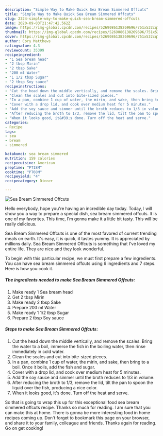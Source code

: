 ```yaml
---
description: "Simple Way to Make Quick Sea Bream Simmered Offcuts"
title: "Simple Way to Make Quick Sea Bream Simmered Offcuts"
slug: 2324-simple-way-to-make-quick-sea-bream-simmered-offcuts
date: 2020-09-03T21:47:42.562Z
image: https://img-global.cpcdn.com/recipes/5269086138269696/751x532cq70/sea-bream-simmered-offcuts-recipe-main-photo.jpg
thumbnail: https://img-global.cpcdn.com/recipes/5269086138269696/751x532cq70/sea-bream-simmered-offcuts-recipe-main-photo.jpg
cover: https://img-global.cpcdn.com/recipes/5269086138269696/751x532cq70/sea-bream-simmered-offcuts-recipe-main-photo.jpg
author: Cory Matthews
ratingvalue: 4.3
reviewcount: 35399
recipeingredient:
- "1 Sea bream head"
- "2 tbsp Mirin"
- "2 tbsp Sake"
- "200 ml Water"
- "1 1/2 tbsp Sugar"
- "2 tbsp Soy sauce"
recipeinstructions:
- "Cut the head down the middle vertically, and remove the scales. Bring the water to a boil, immerse the fish in the boiling water, then rinse immediately in cold water."
- "Clean the scales and cut into bite-sized pieces."
- "In a pan, combine 1 cup of water, the mirin, and sake, then bring to a boil. Once it boils, add the fish and sugar."
- "Cover with a drop lid, and cook over medium heat for 5 minutes."
- "Add the soy sauce and simmer until the broth reduces to 1/3 in volume."
- "After reducing the broth to 1/3, remove the lid, tilt the pan to spoon the liquid over the fish, producing a nice color."
- "When it looks good, it&#39;s done. Turn off the heat and serve."
categories:
- Recipe
tags:
- sea
- bream
- simmered

katakunci: sea bream simmered 
nutrition: 159 calories
recipecuisine: American
preptime: "PT18M"
cooktime: "PT60M"
recipeyield: "4"
recipecategory: Dinner

---
```



![Sea Bream Simmered Offcuts](https://img-global.cpcdn.com/recipes/5269086138269696/751x532cq70/sea-bream-simmered-offcuts-recipe-main-photo.jpg)

Hello everybody, hope you're having an incredible day today. Today, I will show you a way to prepare a special dish, sea bream simmered offcuts. It is one of my favorites. This time, I'm gonna make it a little bit tasty. This will be really delicious.

Sea Bream Simmered Offcuts is one of the most favored of current trending meals on earth. It's easy, it is quick, it tastes yummy. It is appreciated by millions daily. Sea Bream Simmered Offcuts is something that I've loved my entire life. They are nice and they look wonderful.




To begin with this particular recipe, we must first prepare a few ingredients. You can have sea bream simmered offcuts using 6 ingredients and 7 steps. Here is how you cook it.

<!--inarticleads1-->

##### The ingredients needed to make Sea Bream Simmered Offcuts:

1. Make ready 1 Sea bream head
1. Get 2 tbsp Mirin
1. Make ready 2 tbsp Sake
1. Prepare 200 ml Water
1. Make ready 1 1/2 tbsp Sugar
1. Prepare 2 tbsp Soy sauce




<!--inarticleads2-->

##### Steps to make Sea Bream Simmered Offcuts:

1. Cut the head down the middle vertically, and remove the scales. Bring the water to a boil, immerse the fish in the boiling water, then rinse immediately in cold water.
1. Clean the scales and cut into bite-sized pieces.
1. In a pan, combine 1 cup of water, the mirin, and sake, then bring to a boil. Once it boils, add the fish and sugar.
1. Cover with a drop lid, and cook over medium heat for 5 minutes.
1. Add the soy sauce and simmer until the broth reduces to 1/3 in volume.
1. After reducing the broth to 1/3, remove the lid, tilt the pan to spoon the liquid over the fish, producing a nice color.
1. When it looks good, it&#39;s done. Turn off the heat and serve.




So that is going to wrap this up for this exceptional food sea bream simmered offcuts recipe. Thanks so much for reading. I am sure that you can make this at home. There is gonna be more interesting food in home recipes coming up. Don't forget to bookmark this page on your browser, and share it to your family, colleague and friends. Thanks again for reading. Go on get cooking!
